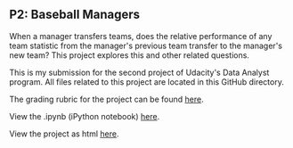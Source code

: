 ## P2: Baseball Managers

When a manager transfers teams, does the relative performance of any team statistic from the manager's previous team transfer to the manager's new team? This project explores this and other related questions.

This is my submission for the second project of Udacity's Data Analyst program. All files related to this project are located in this GitHub directory. 

The grading rubric for the project can be found [here](https://docs.google.com/document/d/1YzdSG-rYJuNSprUppkpeno_lobQ7izUxYj_sCUrY3Rg/pub?embedded=true).

View the .ipynb (iPython notebook) [here](Data_Analyst_ND_Project2.ipynb).

View the project as html [here](Data_Analyst_ND_Project2.html).
